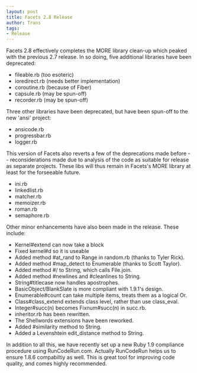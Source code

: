 ```yaml
--- 
layout: post
title: Facets 2.8 Release
author: Trans
tags:
- Release
---
```


Facets 2.8 effectively completes the MORE library clean-up which peaked
with the previous 2.7 release. In so doing, five additional libraries
have been deprecated:

* fileable.rb    (too esoteric)
* ioredirect.rb  (needs better implementation)
* coroutine.rb   (because of Fiber)
* capsule.rb     (may be spun-off)
* recorder.rb    (may be spun-off)

Three other libraries have been deprecated, but have been spun-off
to the new 'ansi' project:

* ansicode.rb
* progressbar.rb
* logger.rb

This version of Facets also reverts a few of the deprecations made before --
reconsiderations made due to analysis of the code as suitable for release
as separate projects. These libs will thus remain in Facets's MORE library
at least for the forseeable future.

* ini.rb
* linkedlist.rb
* matcher.rb
* memoizer.rb
* roman.rb
* semaphore.rb

Other minor enhancements have also been made in the release. These include:

* Kernel#extend can now take a block
* Fixed kernel#d so it is useable
* Added method #at_rand to Range in random.rb (thanks to Tyler Rick).
* Added method #map_detect to Enumerable (thanks to Scott Taylor).
* Added method #/ to String, which calls File.join.
* Added method #newlines and #cleanlines to String.
* String#titlecase now handles apostrophes.
* BasicObject/BlankSlate is more compliant with 1.9.1's design.
* Enumerable#count can take multiple items, treats them as a logical Or.
* Class#class_extend extends class level, rather than use class_eval.
* Integer#succ(n) becomes Fixnum#succ(n) in succ.rb.
* inheritor.rb has been rewritten.
* The Shellwords extensions have been reworked.
* Added #similarity method to String.
* Added a Levenshtein edit_distance method to String.

In addition to all this, we have recently set up a new Ruby 1.9 compliance procedure
using RunCodeRun.com. Actually RunCodeRun helps us to ensure 1.8.6 compabiltiy as well.
This is great tool for improving code quality, and comes highly recommended.
